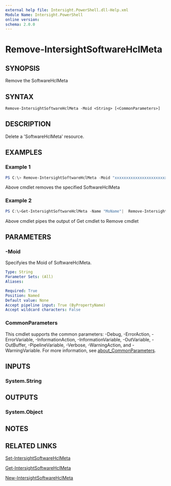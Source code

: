 ```yaml
---
external help file: Intersight.PowerShell.dll-Help.xml
Module Name: Intersight.PowerShell
online version:
schema: 2.0.0
---
```


# Remove-IntersightSoftwareHclMeta

## SYNOPSIS
Remove the SoftwareHclMeta

## SYNTAX

```
Remove-IntersightSoftwareHclMeta -Moid <String> [<CommonParameters>]
```

## DESCRIPTION
Delete a &apos;SoftwareHclMeta&apos; resource.

## EXAMPLES

### Example 1
```powershell
PS C:\> Remove-IntersightSoftwareHclMeta -Moid "xxxxxxxxxxxxxxxxxxxxxxxxxxx"
```
Above cmdlet removes the specified SoftwareHclMeta 

### Example 2
```powershell
PS C:\>Get-IntersightSoftwareHclMeta -Name "MoName"|  Remove-IntersightSoftwareHclMeta
```
Above cmdlet pipes the output of Get cmdlet to Remove cmdlet

## PARAMETERS

### -Moid
Specifyies the Moid of SoftwareHclMeta.

```yaml
Type: String
Parameter Sets: (All)
Aliases:

Required: True
Position: Named
Default value: None
Accept pipeline input: True (ByPropertyName)
Accept wildcard characters: False
```

### CommonParameters
This cmdlet supports the common parameters: -Debug, -ErrorAction, -ErrorVariable, -InformationAction, -InformationVariable, -OutVariable, -OutBuffer, -PipelineVariable, -Verbose, -WarningAction, and -WarningVariable. For more information, see [about_CommonParameters](http://go.microsoft.com/fwlink/?LinkID=113216).

## INPUTS

### System.String

## OUTPUTS

### System.Object
## NOTES

## RELATED LINKS

[Set-IntersightSoftwareHclMeta](./Set-IntersightSoftwareHclMeta.md)

[Get-IntersightSoftwareHclMeta](./Get-IntersightSoftwareHclMeta.md)

[New-IntersightSoftwareHclMeta](./New-IntersightSoftwareHclMeta.md)

